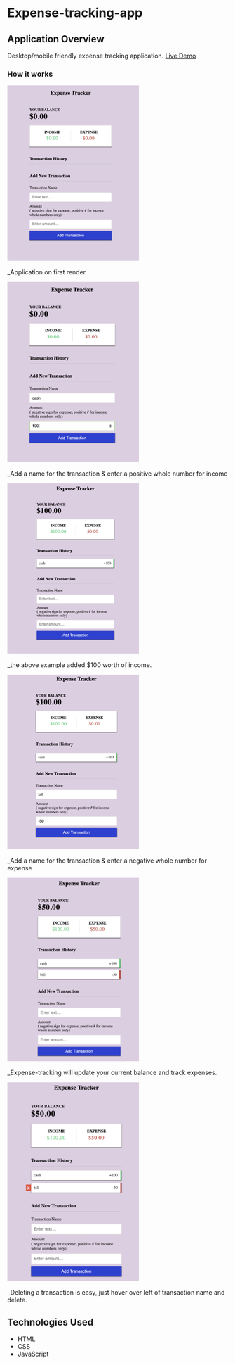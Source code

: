 # Expense-tracking-app
## Application Overview
Desktop/mobile friendly expense tracking application. [Live Demo](https://halo8424.github.io/Expense-tracking-app/)

### How it works
<img src="images/expt01.png" width=300>

_Application on first render

<img src="images/expt02.png" width=300>

_Add a name for the transaction & enter a positive whole number for income

<img src="images/expt03.png" width=300>

_the above example added $100 worth of income. 

<img src="images/expt04.png" width=300>

_Add a name for the transaction & enter a negative whole number for expense

<img src="images/expt05.png" width=300>

_Expense-tracking will update your current balance and track expenses.

<img src="images/expt06.png" width=300>

_Deleting a transaction is easy, just hover over left of transaction name and delete. 

## Technologies Used
- HTML
- CSS
- JavaScript